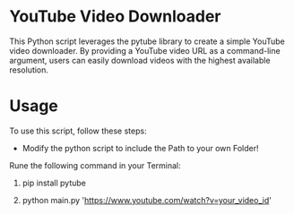 # YouTube Video Downloader
This Python script leverages the pytube library to create a simple YouTube video downloader. By providing a YouTube video URL as a command-line argument, users can easily download videos with the highest available resolution.

# Usage
To use this script, follow these steps:

- Modify the python script to include the Path to your own Folder!

Rune the following command in your Terminal:

1. pip install pytube

2. python main.py 'https://www.youtube.com/watch?v=your_video_id'


